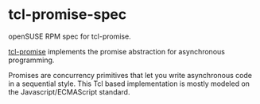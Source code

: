 # tcl-promise-spec

openSUSE RPM spec for tcl-promise.

[tcl-promise](http://tcl-promise.magicsplat.com/) implements
the promise abstraction for asynchronous programming.

Promises are concurrency primitives that let you write asynchronous code
in a sequential style. This Tcl based implementation is mostly modeled on
the Javascript/ECMAScript standard.

